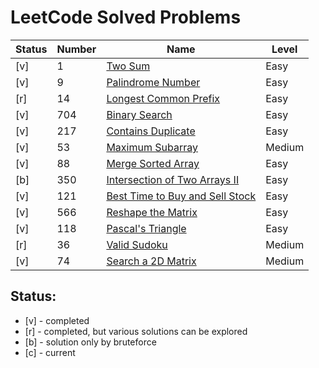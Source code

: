 # LeetCode Solved Problems

| Status | Number | Name                                                                                                 | Level  |
|--------|--------|------------------------------------------------------------------------------------------------------|--------|
| [v]    | 1      | [Two Sum](solutions/1.%20Two%20Sum.go)                                                               | Easy   |
| [v]    | 9      | [Palindrome Number](./solutions/9.%20Palindrome%20Number.go)                                         | Easy   |
| [r]    | 14     | [Longest Common Prefix](./solutions/14.%20Longest%20Common%20Prefix.go)                              | Easy   |
| [v]    | 704    | [Binary Search](./solutions/704.%20Binary%20Search.go)                                               | Easy   |
| [v]    | 217    | [Contains Duplicate](./solutions/217.%20Contains%20Duplicate.go)                                     | Easy   |
| [v]    | 53     | [Maximum Subarray](./solutions/53.%20Maximum%20Subarray.go)                                          | Medium |
| [v]    | 88     | [Merge Sorted Array](./solutions/88.%20Merge%20Sorted%20Array.go)                                    | Easy   |
| [b]    | 350    | [Intersection of Two Arrays II](./solutions/350.%20Intersection%20of%20Two%20Arrays%20II.go)         | Easy   |
| [v]    | 121    | [Best Time to Buy and Sell Stock](./solutions/121.%20Best%20Time%20to%20Buy%20and%20Sell%20Stock.go) | Easy   |
| [v]    | 566    | [Reshape the Matrix](./solutions/566.%20Reshape%20the%20Matrix.go)                                   | Easy   |
| [v]    | 118    | [Pascal's Triangle](./solutions/118.%20Pascal's%20Triangle.go)                                       | Easy   |
| [r]    | 36     | [Valid Sudoku](./solutions/36.%20Valid%20Sudoku.go)                                                  | Medium |
| [v]    | 74     | [Search a 2D Matrix](./solutions/74.%20Search%20a%202D%20Matrix.go)                                  | Medium |

Status:
- 
- [v] - completed
- [r] - completed, but various solutions can be explored
- [b] - solution only by bruteforce 
- [c] - current
